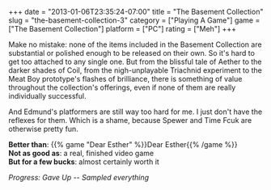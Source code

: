 +++
date = "2013-01-06T23:35:24-07:00"
title = "The Basement Collection"
slug = "the-basement-collection-3"
category = ["Playing A Game"]
game = ["The Basement Collection"]
platform = ["PC"]
rating = ["Meh"]
+++

Make no mistake: none of the items included in the Basement Collection are substantial or polished enough to be released on their own.  So it's hard to get too attached to any single one.  But from the blissful tale of Aether to the darker shades of Coil, from the nigh-unplayable Triachnid experiment to the Meat Boy prototype's flashes of brilliance, there is something of value throughout the collection's offerings, even if none of them are really individually successful.

And Edmund's platformers are still way too hard for me.  I just don't have the reflexes for them.  Which is a shame, because Spewer and Time Fcuk are otherwise pretty fun.

<b>Better than</b>: {{% game "Dear Esther" %}}Dear Esther{{% /game %}}  
<b>Not as good as</b>: a real, finished video game  
<b>But for a few bucks</b>: almost certainly worth it

<i>Progress: Gave Up -- Sampled everything</i>